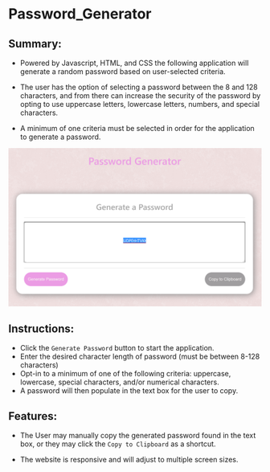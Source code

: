 # Password_Generator

## Summary:

* Powered by Javascript, HTML, and CSS the following application will generate a random password based on user-selected criteria. 

* The user has the option of selecting a password between the 8 and 128 characters, and from there can increase the security of the password by opting to use uppercase letters, lowercase letters, numbers, and special characters. 

* A minimum of one criteria must be selected in order for the application to generate a password.

![Password Generator Screenshot](passwordgenimg.png)

## Instructions:

* Click the `Generate Password` button to start the application.
* Enter the desired character length of password (must be between 8-128 characters)
* Opt-in to a minimum of one of the following criteria: uppercase, lowercase, special characters, and/or numerical characters.
* A password will then populate in the text box for the user to copy.

## Features:

* The User may manually copy the generated password found in the text box, or they may click the `Copy to Clipboard` as a shortcut.

* The website is responsive and will adjust to multiple screen sizes.


